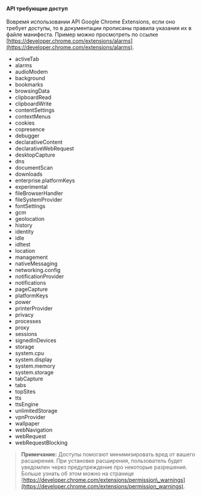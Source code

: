 #### API требующие доступ

Вовремя использовании API Google Chrome Extensions, если оно требует доступы, то в документации прописаны правила указания их в файле манифеста. Пример можно просмотреть по ссылке [https://developer.chrome.com/extensions/alarms](https://developer.chrome.com/extensions/alarms).

* activeTab
* alarms
* audioModem
* background
* bookmarks
* browsingData
* clipboardRead
* clipboardWrite
* contentSettings
* contextMenus
* cookies
* copresence
* debugger
* declarativeContent
* declarativeWebRequest
* desktopCapture
* dns
* documentScan
* downloads
* enterprise.platformKeys
* experimental
* fileBrowserHandler
* fileSystemProvider
* fontSettings
* gcm
* geolocation
* history
* identity
* idle
* idltest
* location
* management
* nativeMessaging
* networking.config
* notificationProvider
* notifications
* pageCapture
* platformKeys
* power
* printerProvider
* privacy
* processes
* proxy
* sessions
* signedInDevices
* storage
* system.cpu
* system.display
* system.memory
* system.storage
* tabCapture
* tabs
* topSites
* tts
* ttsEngine
* unlimitedStorage
* vpnProvider
* wallpaper
* webNavigation
* webRequest
* webRequestBlocking

> **Примечание:**
> Доступы помогают минимизировать вред от вашего расширения. При установке расширения, пользователь будет уведомлен через предупреждение про некоторые разрешения. Больше узнать об этом можно на странице [https://developer.chrome.com/extensions/permission\_warnings](https://developer.chrome.com/extensions/permission_warnings).



